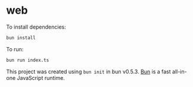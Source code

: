 # web

To install dependencies:

```bash
bun install
```

To run:

```bash
bun run index.ts
```

This project was created using `bun init` in bun v0.5.3. [Bun](https://bun.sh) is a fast all-in-one JavaScript runtime.
